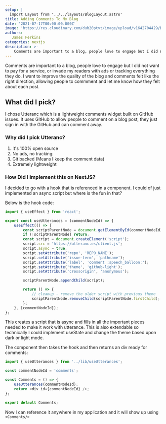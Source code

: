 ```yaml
---
setup: |
  import Layout from '../../layouts/BlogLayout.astro'
title: Adding Comments To My Blog
date: '2021-07-17T00:00:00.000Z'
image: 'https://res.cloudinary.com/dub20ptvt/image/upload/v1642704429/Blog%20Posts/zznforepqmjb9kwrhpft.webp'
authors:
   James Perkins
categories: nextjs
description: >-
    Comments are important to a blog, people love to engage but I did not want to pay for a service, or invade my readers with ads or tracking.
---
```


Comments are important to a blog, people love to engage but I did not want to pay for a service, or invade my readers with ads or tracking everything they do. I want to improve the quality of the blog and comments felt like the right direction, allowing people to commment and let me know how they felt about each post.

## What did I pick?

I chose Utteranc which is a lightweight comments widget built on GitHub issues. It uses GitHub to allow people to comment on a blog post, they just sign in with the GitHub and can comment away.

### Why did I pick Utteranc?

1. It's 100% open source
2. No ads, no tracking
3. Git backed (Means I keep the comment data)
4. Extremely lightweight

### How Did I implement this on NextJS?

I decided to go with a hook that is referenced in a component. I could of just implemented an async script but where is the fun in that?

Below is the hook code:

```javascript
import { useEffect } from 'react';

export const useUtterances = (commentNodeId) => {
    useEffect(() => {
        const scriptParentNode = document.getElementById(commentNodeId);
        if (!scriptParentNode) return;
        const script = document.createElement('script');
        script.src = 'https://utteranc.es/client.js';
        script.async = true;
        script.setAttribute('repo', 'REPO_NAME');
        script.setAttribute('issue-term', 'pathname');
        script.setAttribute('label', 'comment :speech_balloon:');
        script.setAttribute('theme', 'github-light');
        script.setAttribute('crossorigin', 'anonymous');

        scriptParentNode.appendChild(script);

        return () => {
            // cleanup - remove the older script with previous theme
            scriptParentNode.removeChild(scriptParentNode.firstChild);
        };
    }, [commentNodeId]);
};
```

This creates a script that is async and fills in all the important pieces needed to make it work with utterance. This is also extendable so technically I could implement useState and change the theme based upon dark or light mode.

The component then takes the hook and then returns an div ready for comments:

```javascript
import { useUtterances } from '../lib/useUtterances';

const commentNodeId = 'comments';

const Comments = () => {
    useUtterances(commentNodeId);
    return <div id={commentNodeId} />;
};

export default Comments;
```

Now I can reference it anywhere in my application and it will show up using `<Comments/>`
